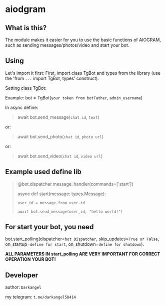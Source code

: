# aiodgram #

## What is this? ##
The module makes it easier for you to use the basic functions of AIOGRAM, such as sending messages/photos/video and start your bot.


## Using ##

Let's import it first:
First, import class TgBot and types from the library (use the 'from `...` import TgBot, types' construct).


Setting class TgBot:

Example:
bot = TgBot(`your token from botFather`, `admin_username`)

In async define:

> 	await bot.send_message(`chat id`, `text`)

or:

> 	await bot.send_photo(`chat id`, `photo url`)

or:

> 	await bot.send_video(`chat id`, `video url`)


## Example used define lib ##

> @bot.dispatcher.message_handler(commands=['start'])
> 
> async def start(message: types.Message):
> 
>     user_id = message.from_user.id
> 
>     await bot.send_message(user_id, "hello world!")


## For start your bot, you need ##

bot.start_polling(dispatcher=`bot Dispatcher`, skip_updates=`True or False`, on_startup=`define for start`, on_shutdown=`define for shutdown`).


**ALL PARAMETERS IN start_polling ARE VERY IMPORTANT FOR CORRECT OPERATION YOUR BOT!**


## Developer ##
author: `Darkangel`

my telegram: `t.me/darkangel58414`